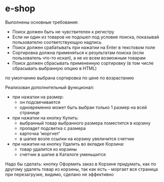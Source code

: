 # e-shop

Выполнены основные требования:
+ Поиск должен быть не чувствителен к регистру
+ Если ни один из товаров не подошел под условие поиска, показывай пользователю соответствующую надпись
+ Поиск должен срабатывать при нажатии на Enter в текстовом поле
+ Сортировка должна применяться к результатам поиска (если пользователь что-то искал), а не ко всем возможным товарам
+ Поиск должен сбрасывать примененную сортировку (в том числе сбрасывать выбранную опцию в HTML)

по умолчанию выбрана сортировка по цене по возрастанию

Реализован дополнительный функционал:
+ при нажатии на размер:
    - он подсвечивается
    - одновременно может быть выбран только 1 размер на всей странице
+ при нажатии на кнопку Купить:
    - выбранный товар выбранного размера поместится в корзину
    - пропадет подсветка с размера
    - карточка 'моргнет'
    - в шапке возле ссылки на корзину увеличится счетчик
+ при нажатии на кнопку Удалить во вкладке Корзина:
    - товар удалится из корзины
    - счетчик в шапке в Каталоге уменьшится

Надо бы сделать:
кнопку Оформить заказ в Корзине
придумать, как по другому удалять товар из корзины, так как есть - моргает вся страница при перезагрузке, видимо, сделано не эффективно
